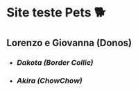 # Site teste Pets :dog2:

## Lorenzo e Giovanna (Donos)

- ### *Dakota (Border Collie)*

- ### *Akira (ChowChow)*